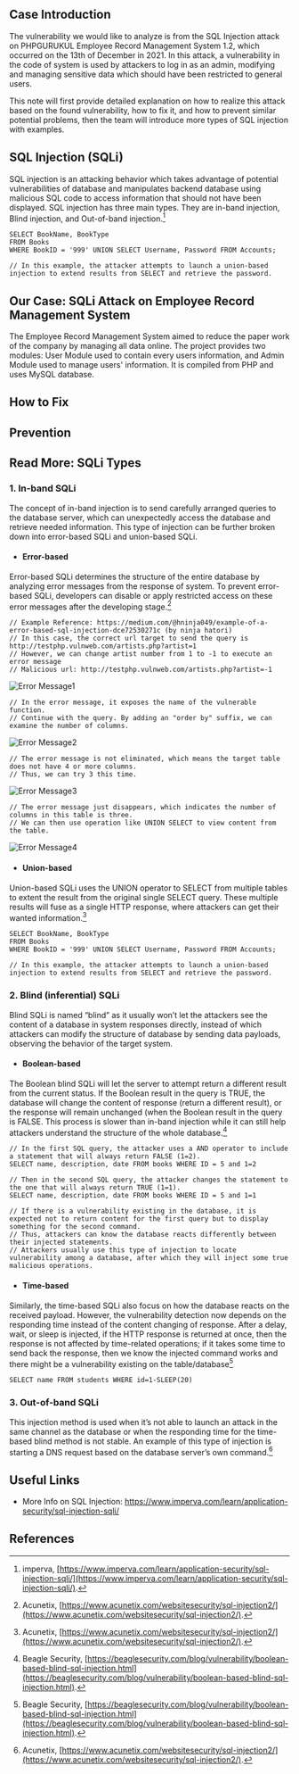 ## Case Introduction
The vulnerability we would like to analyze is from the SQL Injection attack on PHPGURUKUL Employee Record Management System 1.2, which occurred on the 13th of December in 2021. In this attack, a vulnerability in the code of system is used by attackers to log in as an admin, modifying and managing sensitive data which should have been restricted to general users. 

This note will first provide detailed explanation on how to realize this attack based on the found vulnerability, how to fix it, and how to prevent similar potential problems, then the team will introduce more types of SQL injection with examples.

## SQL Injection (SQLi)
SQL injection is an attacking behavior which takes advantage of potential vulnerabilities of database and manipulates backend database using malicious SQL code to access information that should not have been displayed. SQL injection has three main types. They are in-band injection, Blind injection, and Out-of-band injection.[^1]

```
SELECT BookName, BookType
FROM Books
WHERE BookID = '999' UNION SELECT Username, Password FROM Accounts;

// In this example, the attacker attempts to launch a union-based injection to extend results from SELECT and retrieve the password.
```

## Our Case: SQLi Attack on Employee Record Management System
The Employee Record Management System aimed to reduce the paper work of the company by managing all data online. The project provides two modules: User Module used to contain every users information, and Admin Module used to manage users' information. It is compiled from PHP and uses MySQL database. 

## How to Fix

## Prevention

## Read More: SQLi Types
### 1. In-band SQLi
The concept of in-band injection is to send carefully arranged queries to the database server, which can unexpectedly access the database and retrieve needed information. This type of injection can be  further broken down into error-based SQLi and union-based SQLi.

- #### Error-based
Error-based SQLi determines the structure of the entire database by analyzing error messages from the response of system. To prevent error-based SQLi, developers can disable or apply restricted access on these error messages after the developing stage.[^2]
```
// Example Reference: https://medium.com/@hninja049/example-of-a-error-based-sql-injection-dce72530271c (by ninja hatori)
// In this case, the correct url target to send the query is http://testphp.vulnweb.com/artists.php?artist=1
// However, we can change artist number from 1 to -1 to execute an error message
// Malicious url: http://testphp.vulnweb.com/artists.php?artist=-1
```
![Error Message1](https://miro.medium.com/max/1400/0*HFIz560RYRMX9E_E)

```
// In the error message, it exposes the name of the vulnerable function.
// Continue with the query. By adding an "order by" suffix, we can examine the number of columns.
```

![Error Message2](https://miro.medium.com/max/1302/0*hSwPhIApUKRolxwF)

```
// The error message is not eliminated, which means the target table does not have 4 or more columns.
// Thus, we can try 3 this time.
```

![Error Message3](https://miro.medium.com/max/1288/0*K9dezZpwdUN5_R0R)

```
// The error message just disappears, which indicates the number of columns in this table is three.
// We can then use operation like UNION SELECT to view content from the table.
```

![Error Message4](https://miro.medium.com/max/1274/0*KjVOqNK7Dkmxe_uU)

- #### Union-based
Union-based SQLi uses the UNION operator to SELECT from multiple tables to extent the result from the original single SELECT query. These multiple results will fuse as a single HTTP response, where attackers can get their wanted information.[^2]
```
SELECT BookName, BookType
FROM Books
WHERE BookID = '999' UNION SELECT Username, Password FROM Accounts;

// In this example, the attacker attempts to launch a union-based injection to extend results from SELECT and retrieve the password.
```

### 2. Blind (inferential) SQLi
Blind SQLi is named “blind” as it usually won’t let the attackers see the content of a database in system responses directly, instead of which attackers can modify the structure of database by sending data payloads, observing the behavior of the target system.

- #### Boolean-based
The Boolean blind SQLi will let the server to attempt return a different result from the current status. If the Boolean result in the query is TRUE, the database will change the content of response (return a different result), or the response will remain unchanged (when the Boolean result in the query is FALSE. This process is slower than in-band injection while it can still help attackers understand the structure of the whole database.[^3]
```
// In the first SQL query, the attacker uses a AND operator to include a statement that will always return FALSE (1=2).
SELECT name, description, date FROM books WHERE ID = 5 and 1=2

// Then in the second SQL query, the attacker changes the statement to the one that will always return TRUE (1=1).
SELECT name, description, date FROM books WHERE ID = 5 and 1=1

// If there is a vulnerability existing in the database, it is expected not to return content for the first query but to display something for the second command. 
// Thus, attackers can know the database reacts differently between their injected statements. 
// Attackers usually use this type of injection to locate vulnerability among a database, after which they will inject some true malicious operations.
```

- #### Time-based
Similarly, the time-based SQLi also focus on how the database reacts on the received payload. However, the vulnerability detection now depends on the responding time instead of the content changing of response. After a delay, wait, or sleep is injected, if the HTTP response is returned at once, then the response is not affected by time-related operations; if it takes some time to send back the response, then we know the injected command works and there might be a vulnerability existing on the table/database[^3]

```
SELECT name FROM students WHERE id=1-SLEEP(20)
```

### 3. Out-of-band SQLi
This injection method is used when it’s not able to launch an attack in the same channel as the database or when the responding time for the time-based blind method is not stable. An example of this type of injection is starting a DNS request based on the database server’s own command.[^2]

## Useful Links
* More Info on SQL Injection: https://www.imperva.com/learn/application-security/sql-injection-sqli/

## References
[^1]: imperva, [https://www.imperva.com/learn/application-security/sql-injection-sqli/](https://www.imperva.com/learn/application-security/sql-injection-sqli/).
[^2]: Acunetix, [https://www.acunetix.com/websitesecurity/sql-injection2/](https://www.acunetix.com/websitesecurity/sql-injection2/).
[^3]: Beagle Security, [https://beaglesecurity.com/blog/vulnerability/boolean-based-blind-sql-injection.html](https://beaglesecurity.com/blog/vulnerability/boolean-based-blind-sql-injection.html).
